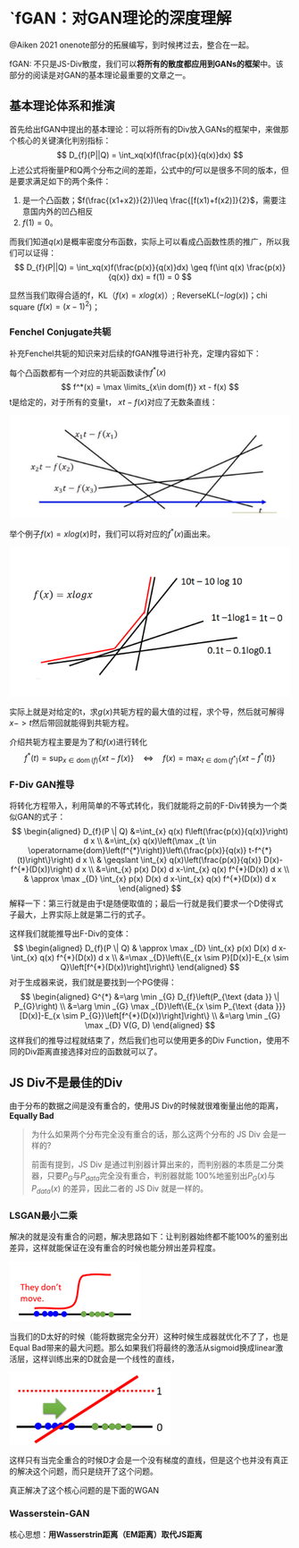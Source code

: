 # `**fGAN**：对GAN理论的深度理解

@Aiken 2021 onenote部分的拓展编写，到时候拷过去，整合在一起。

fGAN: 不只是JS-Div散度，我们可以**将所有的散度都应用到GANs的框架**中。该部分的阅读是对GAN的基本理论最重要的文章之一。

## 基本理论体系和推演

首先给出fGAN中提出的基本理论：可以将所有的Div放入GANs的框架中，来做那个核心的关键演化判别指标：
$$
D_{f}(P||Q) = \int_xq(x)f(\frac{p(x)}{q(x)}dx)
$$
上述公式将衡量P和Q两个分布之间的差距，公式中的$f$可以是很多不同的版本，但是要求满足如下的两个条件：

1. 是一个凸函数；$f(\frac{(x1+x2)}{2})\leq \frac{[f(x1)+f(x2)]}{2}$，需要注意国内外的凹凸相反
2. $f(1)=0$。

而我们知道$q(x)$是概率密度分布函数，实际上可以看成凸函数性质的推广，所以我们可以证得：
$$
D_{f}(P||Q) = \int_xq(x)f(\frac{p(x)}{q(x)}dx) \geq
f(\int q(x) \frac{p(x)}{q(x)} dx) = f(1) = 0
$$

显然当我们取得合适的f，KL（$f(x) = xlog(x)$）; ReverseKL($-log(x)$)；chi square ($f(x) = (x-1)^2$)；

### Fenchel Conjugate共轭

补充Fenchel共轭的知识来对后续的fGAN推导进行补充，定理内容如下：

每个凸函数都有一个对应的共轭函数读作$f^*(x)$
$$
f^*(x) = \max \limits_{x\in dom(f)} xt - f(x)
$$
t是给定的，对于所有的变量t， $xt-f(x)$对应了无数条直线：

![image-20210214232437350](https://raw.githubusercontent.com/AikenH/md-image/master/img/image-20210214232437350.png)

举个例子$f(x)=xlog(x)$时，我们可以将对应的$f^*(x)$画出来。

![image-20210214233459633](https://raw.githubusercontent.com/AikenH/md-image/master/img/image-20210214233459633.png)

实际上就是对给定的t，求$g(x)$共轭方程的最大值的过程，求个导，然后就可解得$x->t$然后带回就能得到共轭方程。  

介绍共轭方程主要是为了和$f(x)$进行转化
$$
f^{*}(t)=\sup _{x \in \operatorname{dom}(f)}\{x t-f(x)\} \quad \Leftrightarrow \quad f(x)=\max _{t \in \operatorname{dom}\left(f^{*}\right)}\left\{x t-f^{*}(t)\right\}
$$

### F-Div GAN推导

将转化方程带入，利用简单的不等式转化，我们就能将之前的F-Div转换为一个类似GAN的式子：
$$
\begin{aligned}
D_{f}(P \| Q) &=\int_{x} q(x) f\left(\frac{p(x)}{q(x)}\right) d x \\
&=\int_{x} q(x)\left(\max _{t \in \operatorname{dom}\left(f^{*}\right)}\left\{\frac{p(x)}{q(x)} t-f^{*}(t)\right\}\right) d x \\
& \geqslant \int_{x} q(x)\left(\frac{p(x)}{q(x)} D(x)-f^{*}(D(x))\right) d x \\
&=\int_{x} p(x) D(x) d x-\int_{x} q(x) f^{*}(D(x)) d x \\
& \approx \max _{D} \int_{x} p(x) D(x) d x-\int_{x} q(x) f^{*}(D(x)) d x
\end{aligned}
$$
解释一下：第三行就是由于t是随便取值的；最后一行就是我们要求一个D使得式子最大，上界实际上就是第二行的式子。

这样我们就能推导出F-Div的变体：
$$
\begin{aligned}
D_{f}(P \| Q) & \approx \max _{D} \int_{x} p(x) D(x) d x-\int_{x} q(x) f^{*}(D(x)) d x \\
&=\max _{D}\left\{E_{x \sim P}[D(x)]-E_{x \sim Q}\left[f^{*}(D(x))\right]\right\}
\end{aligned}
$$
对于生成器来说，我们就是要找到一个PG使得：
$$
\begin{aligned}
G^{*} &=\arg \min _{G} D_{f}\left(P_{\text {data }} \| P_{G}\right) \\
&=\arg \min _{G} \max _{D}\left\{E_{x \sim P_{\text {data }}}[D(x)]-E_{x \sim P_{G}}\left[f^{*}(D(x))\right]\right\} \\
&=\arg \min _{G} \max _{D} V(G, D)
\end{aligned}
$$
这样我们的推导过程就结束了，然后我们也可以使用更多的Div Function，使用不同的Div距离直接选择对应的函数就可以了。

## JS Div不是最佳的Div

由于分布的数据之间是没有重合的，使用JS Div的时候就很难衡量出他的距离，**Equally Bad**

> 为什么如果两个分布完全没有重合的话，那么这两个分布的 JS Div 会是一样的?
>
> 前面有提到，JS Div 是通过判别器计算出来的，而判别器的本质是二分类器，只要$P_G$与$P_{data}$完全没有重合，判别器就能 100%地鉴别出$P_G(x)$与$P_{data}(x)$ 的差异，因此二者的 JS Div 就是一样的。

### LSGAN最小二乘

解决的就是没有重合的问题，解决思路如下：让判别器始终都不能100%的鉴别出差异，这样就能保证在没有重合的时候也能分辨出差异程度。

<img src="https://raw.githubusercontent.com/AikenH/md-image/master/img/image-20210215001057797.png" alt="image-20210215001057797" style="zoom:50%;" />

当我们的D太好的时候（能将数据完全分开）这种时候生成器就优化不了了，也是Equal Bad带来的最大问题。那么如果我们将最终的激活从sigmoid换成linear激活层，这样训练出来的D就会是一个线性的直线，

<img src="https://raw.githubusercontent.com/AikenH/md-image/master/img/image-20210215001105089.png" alt="image-20210215001105089" style="zoom:50%;" />

这样只有当完全重合的时候D才会是一个没有梯度的直线，但是这个也并没有真正的解决这个问题，而只是绕开了这个问题。

真正解决了这个核心问题的是下面的WGAN

### Wasserstein-GAN

核心思想：**用Wasserstrin距离（EM距离）取代JS距离**